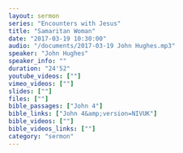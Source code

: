 ```yaml
---
layout: sermon
series: "Encounters with Jesus"
title: "Samaritan Woman"
date: "2017-03-19 10:30:00"
audio: "/documents/2017-03-19 John Hughes.mp3"
speaker: "John Hughes"
speaker_info: ""
duration: "24'52"
youtube_videos: [""]
vimeo_videos: [""]
slides: [""]
files: [""]
bible_passages: ["John 4"]
bible_links: ["John 4&amp;version=NIVUK"]
bible_videos: [""]
bible_videos_links: [""]
category: "sermon"
---
```

